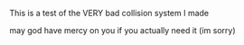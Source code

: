 ﻿This is a test of the VERY bad collision system I made

may god have mercy on you if you actually need it
(im sorry)